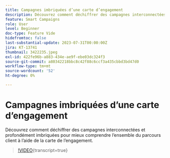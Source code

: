 ```yaml
---
title: Campagnes imbriquées d’une carte d’engagement
description: Découvrez comment déchiffrer des campagnes interconnectées et profondément imbriquées pour mieux comprendre l’ensemble du parcours client à l’aide de la carte de l’engagement.
feature: Smart Campaigns
role: User
level: Beginner
doc-type: Feature Vide
hidefromtoc: false
last-substantial-update: 2023-07-31T00:00:00Z
jira: KT-13741
thumbnail: 3422235.jpeg
exl-id: 422fe96b-a883-434e-ae9f-ebe03dc324f3
source-git-commit: a80342218bbc8c42f88c6ccf3a435cbbd3bd47d0
workflow-type: tm+mt
source-wordcount: '52'
ht-degree: 0%

---
```


# Campagnes imbriquées d’une carte d’engagement

Découvrez comment déchiffrer des campagnes interconnectées et profondément imbriquées pour mieux comprendre l’ensemble du parcours client à l’aide de la carte de l’engagement.

>[!VIDEO](https://video.tv.adobe.com/v/3422235/?learn=on){transcript=true}
